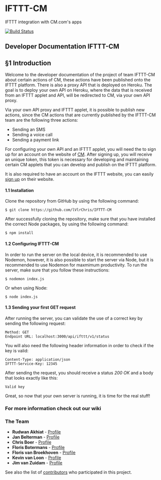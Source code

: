 # IFTTT-CM
IFTTT integration with CM.com's apps

[![Build Status](https://travis-ci.com/lVlrChris/CM-IFTTT.svg?branch=development)](https://travis-ci.com/lVlrChris/CM-IFTTT)

## Developer Documentation IFTTT-CM

## §1 Introduction
Welcome to the developer documentation of the project of team IFTTT-CM about certain actions of CM, these actions have been published onto the IFTTT platform. There is also a proxy API that is deployed on Heroku. The goal is to deploy your own API on Heroku, where the data that is received from an IFTTT applet and API, will be redirected to CM, via your own API proxy. 

Via your own API proxy and IFTTT applet, it is possible to publish new actions, since the CM actions that are currently published by the IFTTT-CM team are the following three actions:
* Sending an SMS
* Sending a voice call
* Sending a payment link

For configuring your own API and an IFTTT applet, you will need the to sign up for an account on the website of [CM](https://www.cm.com/). After signing up, you will receive an unique token, this token is necessary for developing and maintaining certain CM applets that you can develop and publish on the IFTTT platform.

It is also required to have an account on the IFTTT website, you can easily [sign up](https://ifttt.com/join) on their website.

#### 1.1 Installation
Clone the repository from GitHub by using the following command:
```
$ git clone https://github.com/lVlrChris/IFTTT-CM
```
After successfully cloning the repository, make sure that you have installed the correct Node packages, by using the following command:
```
$ npm install
```

#### 1.2 Configuring IFTTT-CM
In order to run the server on the local device, it is recommended to use Nodemon, however, it is also possible to start the server via Node, but it is recommended to use Nodemon for maxmimum productivity.
To run the server, make sure that you follow these instructions:
```
$ nodemon index.js
```
Or when using Node:
```
$ node index.js
```
#### 1.3 Sending your first GET request
After running the server, you can validate the use of a correct key by sending the following request:
```
Method: GET
Endpoint URL: localhost:3000/api/ifttt/v1/status
````
You will also need the following header information in order to check if the key is valid:
```
Content-Type: application/json
IFTTT-Service-Key: 12345
```
After sending the request, you should receive a status *200 OK* and a body that looks exactly like this:
```
Valid key
```
Great, so now that your own server is running, it is time for the real stuff!

### For more information check out our wiki

### The Team
* **Rudwan Akhiat** - [Profile](https://github.com/rudwan97)
* **Jan Belterman** - [Profile](https://github.com/JanBelterman)
* **Chris Boer** - [Profile](https://github.com/lVlrChris)
* **Floris Botermans** - [Profile](https://github.com/FlorisBotermans)
* **Floris van Broekhoven** - [Profile](https://github.com/Davilicus)
* **Kevin van Loon** - [Profile](https://github.com/KevinvanLoon)
* **Jim van Zuidam** - [Profile](https://github.com/JvZuidam)

See also the list of [contributors](https://github.com/lVlrChris/IFTTT-CM/contributors) who participated in this project.
